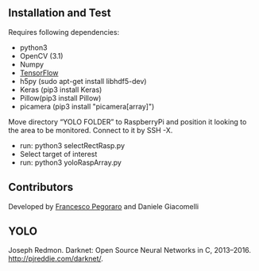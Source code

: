 ## Installation and Test

Requires following dependencies:
* python3
* OpenCV (3.1)
* Numpy
* [TensorFlow](https://github.com/samjabrahams/tensorflow-on-raspberry-pi)
* h5py (sudo apt-get install libhdf5-dev)
* Keras (pip3 install Keras)
* Pillow(pip3 install Pillow)
* picamera (pip3 install "picamera[array]")

Move directory “YOLO FOLDER” to RaspberryPi and position it looking to the area to be monitored. Connect to it by SSH -X. 

+ run: python3 selectRectRasp.py
+ Select target of interest
+ run: python3 yoloRaspArray.py


## Contributors
Developed by [Francesco Pegoraro](https://github.com/SqrtPapere) and Daniele Giacomelli

## YOLO 

Joseph Redmon. Darknet: Open Source Neural Networks in C, 2013–2016. http://pjreddie.com/darknet/.
